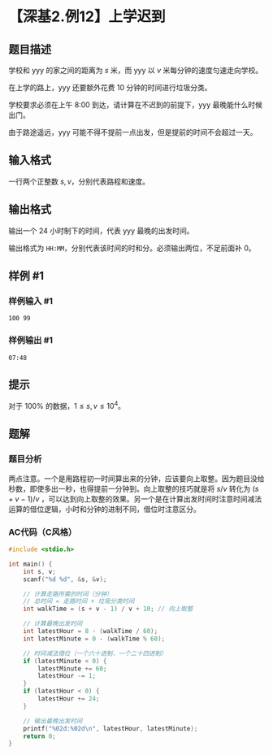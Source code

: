 # 【深基2.例12】上学迟到

## 题目描述

学校和 yyy 的家之间的距离为 $s$ 米，而 yyy 以 $v$ 米每分钟的速度匀速走向学校。

在上学的路上，yyy 还要额外花费 $10$ 分钟的时间进行垃圾分类。

学校要求必须在上午 $\textrm{8:00}$  到达，请计算在不迟到的前提下，yyy 最晚能什么时候出门。

由于路途遥远，yyy 可能不得不提前一点出发，但是提前的时间不会超过一天。

## 输入格式

一行两个正整数 $s,v$，分别代表路程和速度。

## 输出格式

输出一个 $24$ 小时制下的时间，代表 yyy 最晚的出发时间。

输出格式为 $\texttt{HH:MM}$，分别代表该时间的时和分。必须输出两位，不足前面补 $0$。

## 样例 #1

### 样例输入 #1

```
100 99
```

### 样例输出 #1

```
07:48
```

## 提示

对于 $100\%$ 的数据，$1 \le s,v \le 10^4$。

## 题解

### 题目分析

两点注意。一个是用路程初一时间算出来的分钟，应该要向上取整。因为题目没给秒数，即使多出一秒，也得提前一分钟到。向上取整的技巧就是将 $s/v$ 转化为 $(s+v-1)/v$ ，可以达到向上取整的效果。另一个是在计算出发时间时注意时间减法运算的借位逻辑，小时和分钟的进制不同，借位时注意区分。

### AC代码（C风格）

```c
#include <stdio.h>

int main() {
    int s, v;
    scanf("%d %d", &s, &v);

    // 计算走路所需的时间（分钟）
    // 总时间 = 走路时间 + 垃圾分类时间
    int walkTime = (s + v - 1) / v + 10; // 向上取整

    // 计算最晚出发时间
    int latestHour = 8 - (walkTime / 60);
    int latestMinute = 0 - (walkTime % 60);

    // 时间减法借位（一个六十进制，一个二十四进制）
    if (latestMinute < 0) {
        latestMinute += 60;
        latestHour -= 1;
    }
    if (latestHour < 0) {
        latestHour += 24;
    }

    // 输出最晚出发时间
    printf("%02d:%02d\n", latestHour, latestMinute);
    return 0;
}
```

